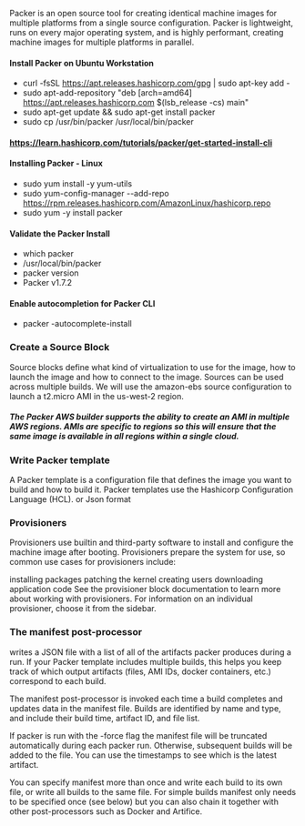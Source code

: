
Packer is an open source tool for creating identical machine images for multiple platforms from a single source configuration. Packer is lightweight, runs on every major operating system, and is highly performant, creating machine images for multiple platforms in parallel.

#### Install Packer on Ubuntu Workstation
- curl -fsSL https://apt.releases.hashicorp.com/gpg | sudo apt-key add -
- sudo apt-add-repository "deb [arch=amd64] https://apt.releases.hashicorp.com $(lsb_release -cs) main"
- sudo apt-get update && sudo apt-get install packer
- sudo cp /usr/bin/packer /usr/local/bin/packer


#### https://learn.hashicorp.com/tutorials/packer/get-started-install-cli 


#### Installing Packer - Linux 
- sudo yum install -y yum-utils
- sudo yum-config-manager --add-repo https://rpm.releases.hashicorp.com/AmazonLinux/hashicorp.repo
- sudo yum -y install packer 

#### Validate the Packer Install
- which packer
- /usr/local/bin/packer
- packer version
- Packer v1.7.2 

#### Enable autocompletion for Packer CLI
- packer -autocomplete-install

### Create a Source Block
Source blocks define what kind of virtualization to use for the image, how to launch the image and how to connect to the image. Sources can be used across multiple builds. We will use the amazon-ebs source configuration to launch a t2.micro AMI in the us-west-2 region.

##### The Packer AWS builder supports the ability to create an AMI in multiple AWS regions. AMIs are specific to regions so this will ensure that the same image is available in all regions within a single cloud.

### Write Packer template
A Packer template is a configuration file that defines the image you want to build and how to build it. Packer templates use the Hashicorp Configuration Language (HCL). or Json format 


### Provisioners
Provisioners use builtin and third-party software to install and configure the machine image after booting. Provisioners prepare the system for use, so common use cases for provisioners include:

installing packages
patching the kernel
creating users
downloading application code
See the provisioner block documentation to learn more about working with provisioners. For information on an individual provisioner, choose it from the sidebar.
### The manifest post-processor 
writes a JSON file with a list of all of the artifacts packer produces during a run. If your Packer template includes multiple builds, this helps you keep track of which output artifacts (files, AMI IDs, docker containers, etc.) correspond to each build.

The manifest post-processor is invoked each time a build completes and updates data in the manifest file. Builds are identified by name and type, and include their build time, artifact ID, and file list.

If packer is run with the -force flag the manifest file will be truncated automatically during each packer run. Otherwise, subsequent builds will be added to the file. You can use the timestamps to see which is the latest artifact.

You can specify manifest more than once and write each build to its own file, or write all builds to the same file. For simple builds manifest only needs to be specified once (see below) but you can also chain it together with other post-processors such as Docker and Artifice.


